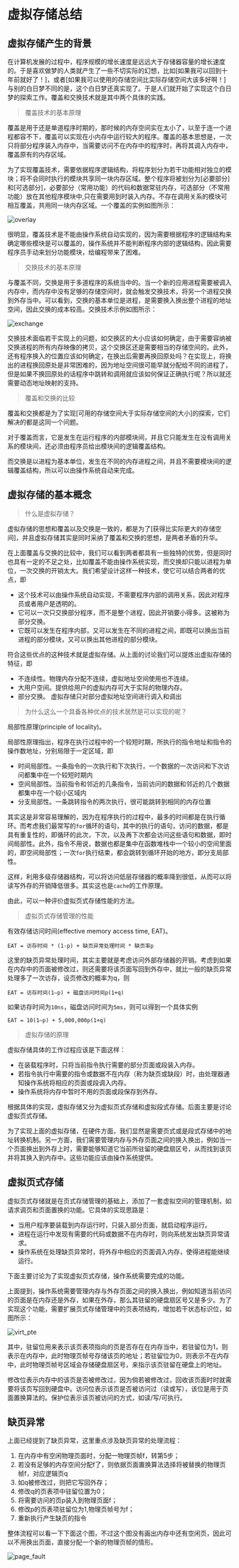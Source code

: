 虚拟存储总结
===========

## 虚拟存储产生的背景

在计算机发展的过程中，程序规模的增长速度是远远大于存储器容量的增长速度的。于是喜欢做梦的人类就产生了一些不切实际的幻想，比如[如果我可以回到十年前就好了！]，或者[如果我可以使用的存储空间比实际存储空间大该多好啊！]与别的白日梦不同的是，这个白日梦还真实现了。于是人们就开始了实现这个白日梦的探索工作。覆盖和交换技术就是其中两个具体的实践。

> 覆盖技术的基本原理

覆盖是用于还是单道程序时期的，那时候的内存空间实在太小了，以至于连一个进程都容不下，覆盖可以实现在小内存中运行较大的程序。覆盖的基本思想是，一次只将部分程序装入内存中，当需要访问不在内存中的程序时，再将其调入内存中，覆盖原有的内存区域。

为了实现覆盖技术，需要依据程序逻辑结构，将程序划分为若干功能相对独立的模块；将不会同时执行的模块共享同一块内存区域。整个程序将被划分为[必要部分]和[可选部分]，必要部分（常用功能）的代码和数据常驻内存，可选部分（不常用功能）放在其他程序模块中,只在需要用到时装入内存。不存在调用关系的模块可相互覆盖，共用同一块内存区域。一个覆盖的实例如图所示：

![overlay](images/overlay.png)

很明显，覆盖技术是不能由操作系统自动实现的，因为需要根据程序的逻辑结构来确定哪些模块是可以覆盖的，操作系统并不能判断程序内部的逻辑结构，因此需要程序员手动来划分功能模块，给编程带来了困难。

> 交换技术的基本原理

与覆盖不同，交换是用于多道程序的系统当中的。当一个新的应用进程需要被调入内存中，而内存中没有足够的存储空间时，就会触发交换技术，将另一个进程交换到外存当中。可以看到，交换的基本单位是进程，是需要换入换出整个进程的地址空间，因此交换的成本较高。交换技术示例如图所示：

![exchange](images/exchange.png)

交换技术面临若干实现上的问题，如交换区的大小应该如何确定，由于需要容纳被交换进程的所有内存映像的拷贝，这个交换区还是需要相当的存储空间的。此外，还有程序换入的位置应该如何确定，在换出后需要再换回原处吗？在实现上，将换出的进程换回原处是非常困难的，因为地址空间很可能早就分配给不同的进程了，但是如果不换回原处的话程序中跳转和调用就应该如何保证正确执行呢？所以就还需要动态地址映射的支持。

> 覆盖和交换的比较

覆盖和交换都是为了实现[可用的存储空间大于实际存储空间的大小]的探索，它们解决的都是这同一个问题。

对于覆盖而言，它是发生在运行程序的内部模块间，并且它只能发生在没有调用关系的模块间，还必须由程序员给出模块间的逻辑覆盖结构。

而交换是以进程为基本单位，发生在不同的内存进程之间，并且不需要模块间的逻辑覆盖结构，所以可以由操作系统自动来完成。


## 虚拟存储的基本概念

> 什么是虚拟存储？

虚拟存储的思想和覆盖以及交换是一致的，都是为了[获得比实际更大的存储空间]，并且虚拟存储其实是同时采纳了覆盖和交换的思想，是两者矛盾的升华。

在上面覆盖与交换的比较中，我们可以看到两者都具有一些独特的优势，但是同时也具有一定的不足之处，比如覆盖不能由操作系统实现，而交换却只能以进程为单位，一次交换的开销太大。我们希望设计这样一种技术，使它可以结合两者的优点，即

+ 这个技术可以由操作系统自动实现，不需要程序内部的调用关系，因此对程序员或者用户是透明的。
+ 它可以一次只交换部分程序，而不是整个进程，因此开销要小得多。这被称为部分交换。
+ 它既可以发生在程序内部，又可以发生在不同的进程之间，即既可以换出当前进程的部分模块，又可以换出其他进程的部分模块。

符合这些优点的这种技术就是虚拟存储。从上面的讨论我们可以提炼出虚拟存储的特征，即

+ 不连续性。物理内存分配不连续，虚拟地址空间使用也不连续。
+ 大用户空间。提供给用户的虚拟内存可大于实际的物理内存。
+ 部分交换。 虚拟存储只对部分虚拟地址空间进行调入和调出

> 为什么这么一个具备各种优点的技术居然是可以实现的呢？

局部性原理(principle of locality)。

局部性原理指出，程序在执行过程中的一个较短时期，所执行的指令地址和指令的操作数地址，分别局限于一定区域，即

+ 时间局部性。一条指令的一次执行和下次执行，一个数据的一次访问和下次访问都集中在一个较短时期内
+ 空间局部性。当前指令和邻近的几条指令，当前访问的数据和邻近的几个数据都集中在一个较小区域内
+ 分支局部性。一条跳转指令的两次执行，很可能跳转到相同的内存位置

其实这是非常容易理解的，因为在程序执行的过程中，最多的时间都是在执行循环。而考虑我们最常写的`for`循环的语句，其中的执行的语句，访问的数据，都是具有重复性的，即循环的此次，下次，以及再下次都会访问这些语句和数据，即时间局部性。此外，指令不用说，数据也都是集中在函数堆栈中一个较小的空间里面的，即空间局部性；一次`for`执行结束，都会跳转到循环开始的地方，即分支局部性。

这样，利用多级存储器结构，可以将访问低层存储器的概率降到很低，从而可以将读写外存的开销降低很多。其实这也是`cache`的工作原理。

由此，可以一种评价虚拟页式存储性能的方法。

> 虚拟页式存储管理的性能

有效存储访问时间(effective memory access time, EAT)。

```
EAT = 访存时间 * (1-p) + 缺页异常处理时间 * 缺页率p
```

这里的缺页异常处理时间，其实主要就是考虑访问外部存储器的开销。考虑到如果在内存中的页面被修改过，则还需要将该页面写回到外存中，就比一般的缺页异常处理多了一次访存，设页修改的概率为q，则

```
EAT = 访存时间(1–p) + 磁盘访问时间p(1+q) 
```

如果访存时间为`10ns`，磁盘访问时间为`5ms`，则可以得到一个具体实例

```
EAT = 10(1–p) + 5,000,000p(1+q) 
```

> 虚拟存储的原理

虚拟存储具体的工作过程应该是下面这样：

+ 在装载程序时，只将当前指令执行需要的部分页面或段装入内存。
+ 若指令执行中需要的指令或数据不在内存（称为缺页或缺段）时，由处理器通知操作系统将相应的页面或段调入内存。
+ 操作系统将内存中暂时不用的页面或段保存到外存。

根据具体的实现，虚拟存储又分为虚拟页式存储和虚拟段式存储。后面主要是讨论虚拟页式存储。

为了实现上面的虚拟存储，在硬件方面，我们显然是需要页式或是段式存储中的地址转换机制。另一方面，我们需要管理内存与外存页面之间的换入换出，例如当一个页面换出到外存上时，需要能够知道它当前所驻留的硬盘扇区号，从而找到该页并将其换入到内存中。这些功能应该由操作系统提供。

## 虚拟页式存储

虚拟页式存储就是在页式存储管理的基础上，添加了一套虚拟空间的管理机制，如请求调页和页面置换的功能。它具体的实现思路是：

+ 当用户程序要装载到内存运行时，只装入部分页面，就启动程序运行。
+ 进程在运行中发现有需要的代码或数据不在内存时，则向系统发出缺页异常请求。
+ 操作系统在处理缺页异常时，将外存中相应的页面调入内存，使得进程能继续运行。

下面主要讨论为了实现虚拟页式存储，操作系统需要完成的功能。

上面提到，操作系统需要管理内存与外存页面之间的换入换出，例如知道当前访问的页面是在内存还是外存，如果在外存，那么其驻留的硬盘扇区号又是多少。为了实现这个功能，需要扩展页式存储管理中的页表项结构，增加若干状态标识位，如图所示：

![virt_pte](images/virt_pte.png)

其中，驻留位用来表示该页表项指向的页是否存在在内存当中，若驻留位为1，则表示在内存中，此时物理页帧号存储该页的地址；若驻留位为0，则表示不在内存中，此时物理页帧号区域会存储硬盘扇区号，来指示该页驻留在硬盘上的地址。

修改位表示内存中的该页是否被修改过，因为倘若被修改过，回收该页面时时就需要将该页写回到硬盘中。访问位表示该页是否被访问过（读或写），该位是用于页面置换算法的。保护位表示该页被访问的方式，如读/写/可执行。

## 缺页异常

上面已经提到了缺页异常，这里重点涉及缺页异常的处理流程：

1. 在内存中有空闲物理页面时，分配一物理页帧f，转第5步；
2. 若没有足够的内存空间分配f了，则依据页面置换算法选择将被替换的物理页帧f，对应逻辑页q
3. 如q被修改过，则把它写回外存；
4. 修改q的页表项中驻留位置为0；
5. 将需要访问的页p装入到物理页面f；
6. 修改p的页表项驻留位为1,物理页帧号为f；
7. 重新执行产生缺页的指令

整体流程可以看一下下面这个图，不过这个图没有画出内存中还有空闲页，因此可以不用换出页面，直接分配一个新的物理页帧的情形。

![page_fault](images/page_fault.png)


